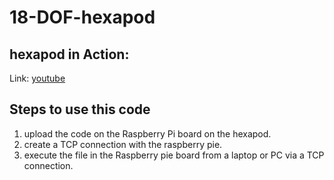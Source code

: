 # 18-DOF-hexapod
## hexapod in Action:
Link: [youtube](https://www.youtube.com/watch?v=iY1etA988U8&ab_channel=ComputerTricksTrilogy)

## Steps to use this code
1. upload the code on the Raspberry Pi board on the hexapod.
2.  create a TCP connection with the raspberry pie.
3.  execute the file in the Raspberry pie board from a laptop or PC via a TCP connection.
